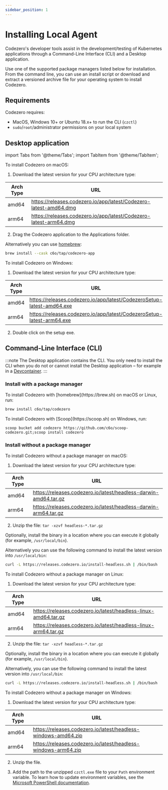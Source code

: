 ```yaml
---
sidebar_position: 1
---
```


# Installing Local Agent

Codezero's developer tools assist in the development/testing of Kubernetes applications through a Command-Line Interface (CLI) and a Desktop application.

Use one of the supported package managers listed below for installation. From the command line, you can use an install script or download and extract a versioned archive file for your operating system to install Codezero.

## Requirements

Codezero requires:

- MacOS, Windows 10+ or Ubuntu 18.x+ to run the CLI (`czctl`)
- `sudo`/`root`/administrator permissions on your local system

## Desktop application

import Tabs from '@theme/Tabs';
import TabItem from '@theme/TabItem';

<Tabs>
<TabItem value="macos" label="macOS" default>
   To install Codezero on macOS:

   1. Download the latest version for your CPU architecture type:

   | Arch Type | URL                                                               |
   | --------- | ----------------------------------------------------------------- |
   | amd64     | https://releases.codezero.io/app/latest/Codezero-latest-amd64.dmg |
   | arm64     | https://releases.codezero.io/app/latest/Codezero-latest-arm64.dmg |
   
   2. Drag the Codezero application to the Applications folder.
   
   Alternatively you can use [homebrew](https://brew.sh):
   ```bash
   brew install --cask c6o/tap/codezero-app
   ```

</TabItem>
<TabItem value="windows" label="Windows">
   To install Codezero on Windows:

   1. Download the latest version for your CPU architecture type:

   | Arch Type | URL                                                                    |
   | --------- | ---------------------------------------------------------------------- |
   | amd64     | https://releases.codezero.io/app/latest/CodezeroSetup-latest-amd64.exe |
   | arm64     | https://releases.codezero.io/app/latest/CodezeroSetup-latest-arm64.exe |
   
   2. Double click on the setup exe.
</TabItem>
</Tabs>

## Command-Line Interface (CLI)

:::note
The Desktop application contains the CLI. You only need to install the CLI when you do not or cannot install the Desktop application – for example in a [Devcontainer](https://containers.dev/).
:::

### Install with a package manager

<Tabs>
<TabItem value="homebrew" label="Homebrew" default>
   To install Codezero with [homebrew](https://brew.sh) on macOS or Linux, run:

   ```bash
   brew install c6o/tap/codezero
   ```
</TabItem>
<TabItem value="scoop" label="Scoop">
   To install Codezero with [Scoop](https://scoop.sh) on Windows, run:

   ```
   scoop bucket add codezero https://github.com/c6o/scoop-codezero.git;scoop install codezero
   ```
</TabItem>
</Tabs>

### Install without a package manager

<Tabs>
<TabItem value="macos" label="macOS" default>
   To install Codezero without a package manager on macOS:

   1. Download the latest version for your CPU architecture type:

   | Arch Type | URL                                                             |
   | --------- | --------------------------------------------------------------- |
   | amd64     | https://releases.codezero.io/latest/headless-darwin-amd64.tar.gz |
   | arm64     | https://releases.codezero.io/latest/headless-darwin-arm64.tar.gz |

   2. Unzip the file: `tar -xzvf headless-*.tar.gz`

   Optionally, install the binary in a location where you can execute it globally (for example, `/usr/local/bin`).

   Alternatively you can use the following command to install the latest version into `/usr/local/bin`:
   ```bash
   curl -L https://releases.codezero.io/install-headless.sh | /bin/bash
   ```
</TabItem>
<TabItem value="linux" label="Linux">
   To install Codezero without a package manager on Linux:

   1. Download the latest version for your CPU architecture type:

   | Arch Type | URL                                                             |
   | --------- | --------------------------------------------------------------- |
   | amd64     | https://releases.codezero.io/latest/headless-linux-amd64.tar.gz  |
   | arm64     | https://releases.codezero.io/latest/headless-linux-arm64.tar.gz  |

   2. Unzip the file: `tar -xzvf headless-*.tar.gz`

   Optionally, install the binary in a location where you can execute it globally (for example, `/usr/local/bin`).
   
   Alternatively, you can use the following command to install the latest version into `/usr/local/bin`:
   ```bash
   curl -L https://releases.codezero.io/install-headless.sh | /bin/bash
   ```
</TabItem>
<TabItem value="windows" label="Windows">
   To install Codezero without a package manager on Windows:

   1. Download the latest version for your CPU architecture type:

   | Arch Type | URL                                                            |
   | --------- | -------------------------------------------------------------- |
   | amd64     | https://releases.codezero.io/latest/headless-windows-amd64.zip |
   | arm64     | https://releases.codezero.io/latest/headless-windows-arm64.zip |

   2. Unzip the file.

   3. Add the path to the unzipped `czctl.exe` file to your `Path` environment variable.
      To learn how to update environment variables, see the
      [Microsoft PowerShell documentation](https://learn.microsoft.com/en-us/powershell/module/microsoft.powershell.core/about/about_environment_variables?view=powershell-7.3#saving-changes-to-environment-variables).
</TabItem>
</Tabs>
